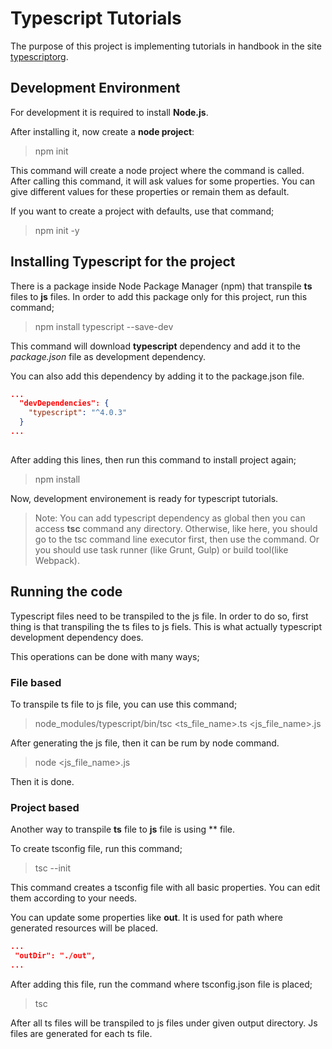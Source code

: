 # Typescript Tutorials

The purpose of this project is implementing tutorials in handbook in the site [typescriptorg](https://www.typescriptlang.org/docs/handbook/intro.html).

## Development Environment

For development it is required to install **Node.js**.

After installing it, now create a **node project**:
> npm init

This command will create a node project where the command is called. After calling this command, it will ask values for some properties. You can give different values for these properties or remain them as default.

If you want to create a project with defaults, use that command;
> npm init -y

## Installing Typescript for the project

There is a package inside Node Package Manager (npm) that transpile **ts** files to **js** files. In order to add this package only for this project, run this command;

> npm install typescript --save-dev

This command will download **typescript** dependency and add it to the *package.json* file as development dependency.

You can also add this dependency by adding it to the package.json file.

``` json
...
  "devDependencies": {
    "typescript": "^4.0.3"
  }
...
  
```

After adding this lines, then run this command to install project again;
> npm install

Now, development environement is ready for typescript tutorials.

> Note: You can add typescript dependency as global then you can access **tsc** command any directory. Otherwise, like here, you should go to the tsc command line executor first, then use the command. Or you should use task runner (like Grunt, Gulp) or build tool(like Webpack).

## Running the code

Typescript files need to be transpiled to the js file. In order to do so, first thing is that transpiling the ts files to js fiels. This is what actually typescript development dependency does.

This operations can be done with many ways;

### File based

To transpile ts file to js file, you can use this command;

> node_modules/typescript/bin/tsc <ts_file_name>.ts <js_file_name>.js

After generating the js file, then it can be rum by node command.

> node <js_file_name>.js

Then it is done.

### Project based

Another way to transpile **ts** file to **js** file is using ** file.

To create tsconfig file, run this command;

> tsc --init

This command creates a tsconfig file with all basic properties. You can edit them according to your needs.

You can update some properties like **out**. It is used for path where generated resources will be placed.

``` json
...
 "outDir": "./out",
...
```

After adding this file, run the command where tsconfig.json file is placed;

> tsc

After all ts files will be transpiled to js files under given output directory. Js files are generated for each ts file.
